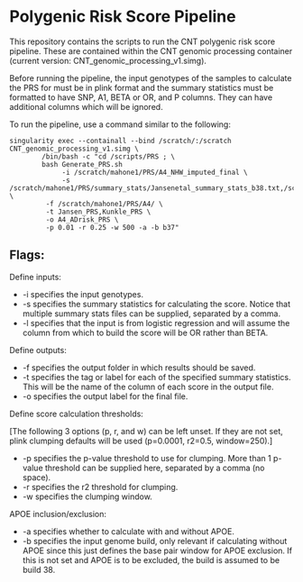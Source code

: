 # Polygenic Risk Score Pipeline

This repository contains the scripts to run the CNT polygenic risk score pipeline. These are contained within the CNT genomic processing container (current version: CNT_genomic_processing_v1.simg). 

Before running the pipeline, the input genotypes of the samples to calculate the PRS for must be in plink format and the summary statistics must be formatted to have SNP, A1, BETA or OR, and P columns. They can have additional columns which will be ignored.


To run the pipeline, use a command similar to the following:

```
singularity exec --containall --bind /scratch/:/scratch CNT_genomic_processing_v1.simg \
	    /bin/bash -c "cd /scripts/PRS ; \
	    bash Generate_PRS.sh 
	    	 -i /scratch/mahone1/PRS/A4_NHW_imputed_final \
	    	 -s /scratch/mahone1/PRS/summary_stats/Jansenetal_summary_stats_b38.txt,/scratch/mahone1/PRS/summary_stats/Kunkle_all_summary_stats_cleaned_b38.txt \
		 -f /scratch/mahone1/PRS/A4/ \
		 -t Jansen_PRS,Kunkle_PRS \
		 -o A4_ADrisk_PRS \
		 -p 0.01 -r 0.25 -w 500 -a -b b37"
```

## Flags:
Define inputs: 
* -i specifies the input genotypes.
* -s specifies the summary statistics for calculating the score. Notice that multiple summary stats files can be supplied, separated by a comma.
* -l specifies that the input is from logistic regression and will assume the column from which to build the score will be OR rather than BETA. 

Define outputs:
* -f specifies the output folder in which results should be saved.
* -t specifies the tag or label for each of the specified summary statistics. This will be the name of the column of each score in the output file.
* -o specifies the output label for the final file.

Define score calculation thresholds:

[The following 3 options (p, r, and w) can be left unset. If they are not set, plink clumping defaults will be used (p=0.0001, r2=0.5, window=250).]
* -p specifies the p-value threshold to use for clumping. More than 1 p-value threshold can be supplied here, separated by a comma (no space).
* -r specifies the r2 threshold for clumping. 
* -w specifies the clumping window.

APOE inclusion/exclusion:
* -a specifies whether to calculate with and without APOE. 
* -b specifies the input genome build, only relevant if calculating without APOE since this just defines the base pair window for APOE exclusion. If this is not set and APOE is to be excluded, the build is assumed to be build 38.

